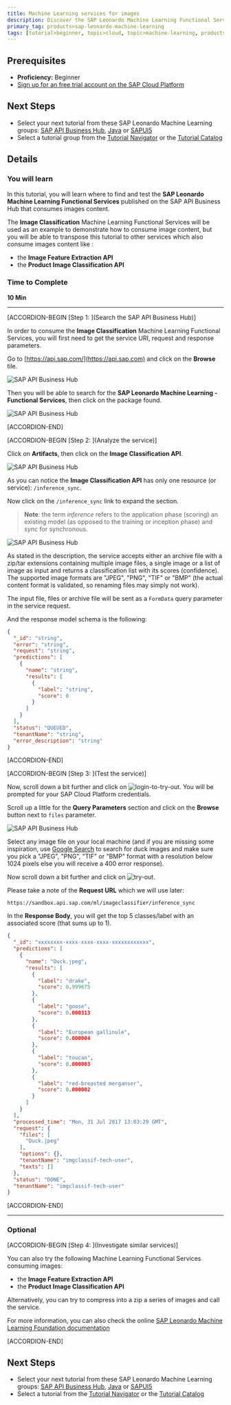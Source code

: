```yaml
---
title: Machine Learning services for images
description: Discover the SAP Leonardo Machine Learning Functional Service consuming images content on the SAP API Business Hub
primary_tag: products>sap-leonardo-machine-learning
tags: [tutorial>beginner, topic>cloud, topic>machine-learning, products>sap-leonardo-machine-learning,  products>sap-api-management, products>sap-cloud-platform]
---
```


## Prerequisites  
 - **Proficiency:** Beginner
 - [Sign up for an free trial account on the SAP Cloud Platform](http://www.sap.com/developer/tutorials/hcp-create-trial-account.html)

## Next Steps
 - Select your next tutorial from these SAP Leonardo Machine Learning groups: [SAP API Business Hub](https://www.sap.com/developer/groups/ml-fs-api-hub.html), [Java](https://www.sap.com/developer/groups/ml-fs-java.html) or [SAPUI5](https://www.sap.com/developer/groups/ml-fs-sapui5.html)
 - Select a tutorial group from the [Tutorial Navigator](http://www.sap.com/developer/tutorial-navigator.html) or the [Tutorial Catalog](https://www.sap.com/developer/tutorial-navigator.tutorials.html)

## Details
### You will learn  
In this tutorial, you will learn where to find and test the **SAP Leonardo Machine Learning Functional Services** published on the SAP API Business Hub that consumes images content.

The **Image Classification** Machine Learning Functional Services will be used as an example to demonstrate how to consume image content, but you will be able to transpose this tutorial to other services which also consume images content like :

 - the **Image Feature Extraction API**
 - the **Product Image Classification API**

### Time to Complete
**10 Min**

---

[ACCORDION-BEGIN [Step 1: ](Search the SAP API Business Hub)]

In order to consume the **Image Classification** Machine Learning Functional Services, you will first need to get the service URI, request and response parameters.

Go to [https://api.sap.com/](https://api.sap.com) and click on the **Browse** tile.

![SAP API Business Hub](01.png)

Then you will be able to search for the **SAP Leonardo Machine Learning - Functional Services**, then click on the package found.

![SAP API Business Hub](02.png)

[ACCORDION-END]

[ACCORDION-BEGIN [Step 2: ](Analyze the service)]

Click on **Artifacts**, then click on the **Image Classification API**.

![SAP API Business Hub](03.png)

As you can notice the **Image Classification API** has only one resource (or service): `/inference_sync`.

Now click on the `/inference_sync` link to expand the section.

> **Note**: the term *inference* refers to the application phase (scoring) an existing model (as opposed to the training or inception phase) and *sync* for synchronous.

![SAP API Business Hub](04.png)

As stated in the description, the service accepts either an archive file with a zip/tar extensions containing multiple image files, a single image or a list of image as input and returns a classification list with its scores (confidence). The supported image formats are "JPEG", "PNG", "TIF" or "BMP" (the actual content format is validated, so renaming files may simply not work).

The input file, files or archive file will be sent as a `FormData` query parameter in the service request.

And the response model schema is the following:

```JSON
{
  "_id": "string",
  "error": "string",
  "request": "string",
  "predictions": [
    {
      "name": "string",
      "results": [
        {
          "label": "string",
          "score": 0
        }
      ]
    }
  ],
  "status": "QUEUED",
  "tenantName": "string",
  "error_description": "string"
}
```

[ACCORDION-END]

[ACCORDION-BEGIN [Step 3: ](Test the service)]

Now, scroll down a bit further and click on ![login-to-try-out](00-login-to-try-out.png). You will be prompted for your SAP Cloud Platform credentials.

Scroll up a little for the **Query Parameters** section and click on the **Browse** button next to `files` parameter.

![SAP API Business Hub](05.png)

Select any image file on your local machine (and if you are missing some inspiration, use [ Google Search](https://www.google.fr/search?q=duck&tbm=isch) to search for duck images and make sure you pick a "JPEG", "PNG", "TIF" or "BMP" format with a resolution below 1024 pixels else you will receive a 400 error response).

Now scroll down a bit further and click on ![try-out](00-try-out.png).

Please take a note of the **Request URL** which we will use later:

```
https://sandbox.api.sap.com/ml/imageclassifier/inference_sync
```

In the **Response Body**, you will get the top 5 classes/label with an associated score (that sums up to 1).

```JSON
{
  "_id": "xxxxxxxx-xxxx-xxxx-xxxx-xxxxxxxxxxxx",
  "predictions": [
    {
      "name": "Duck.jpeg",
      "results": [
        {
          "label": "drake",
          "score": 0.999675
        },
        {
          "label": "goose",
          "score": 0.000313
        },
        {
          "label": "European gallinule",
          "score": 0.000004
        },
        {
          "label": "toucan",
          "score": 0.000003
        },
        {
          "label": "red-breasted merganser",
          "score": 0.000002
        }
      ]
    }
  ],
  "processed_time": "Mon, 31 Jul 2017 13:03:29 GMT",
  "request": {
    "files": [
      "Duck.jpeg"
    ],
    "options": {},
    "tenantName": "imgclassif-tech-user",
    "texts": []
  },
  "status": "DONE",
  "tenantName": "imgclassif-tech-user"
}
```

[ACCORDION-END]

---

### Optional

[ACCORDION-BEGIN [Step 4: ](Investigate similar services)]

You can also try the following Machine Learning Functional Services consuming images:

 - the **Image Feature Extraction API**
 - the **Product Image Classification API**

Alternatively, you can try to compress into a zip a series of images and call the service.

For more information, you can also check the online [SAP Leonardo Machine Learning Foundation documentation](https://help.sap.com/viewer/product/SAP_LEONARDO_MACHINE_LEARNING_FOUNDATION/1.0/en-US)

[ACCORDION-END]

## Next Steps
 - Select your next tutorial from these SAP Leonardo Machine Learning groups: [SAP API Business Hub](https://www.sap.com/developer/groups/ml-fs-api-hub.html), [Java](https://www.sap.com/developer/groups/ml-fs-java.html) or [SAPUI5](https://www.sap.com/developer/groups/ml-fs-sapui5.html)
- Select a tutorial from the [Tutorial Navigator](http://www.sap.com/developer/tutorial-navigator.html) or the [Tutorial Catalog](http://www.sap.com/developer/tutorials.html)
